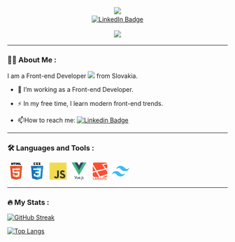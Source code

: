 <div id="header" align="center">
  <img src="https://media.giphy.com/media/M9gbBd9nbDrOTu1Mqx/giphy.gif" width="100"/>
  <div id="badges">
<a href="https://www.linkedin.com/in/jiri-skocny/">
    <img src="https://img.shields.io/badge/LinkedIn-blue?style=for-the-badge&logo=linkedin&logoColor=white" alt="LinkedIn Badge"/>
  </a>
</div>
<img src="https://komarev.com/ghpvc/?username=wiseman88&style=flat-square&color=blue" alt=""/>
  <div>
<img src="https://media.giphy.com/media/hvRJCLFzcasrR4ia7z/giphy.gif" width="30px"/>
  </div>
</div>

---

### :woman_technologist: About Me :


I am a Front-end Developer <img src="https://media.giphy.com/media/WUlplcMpOCEmTGBtBW/giphy.gif" width="30"> from Slovakia.

- :telescope: I’m working as a Front-end Developer.

- :zap: In my free time, I learn modern front-end trends.

- :mailbox:How to reach me: [![Linkedin Badge](https://img.shields.io/badge/-kakbar-blue?style=flat&logo=Linkedin&logoColor=white)]([your-linkedin-url](www.linkedin.com/in/jiri-skocny-777ab32a4))
---

### :hammer_and_wrench: Languages and Tools :

<div>
    <img src="https://github.com/devicons/devicon/blob/master/icons/html5/html5-original-wordmark.svg" title="HTML5" alt="HTML5"
    width="40" height="40" />&nbsp;
  <img src="https://github.com/devicons/devicon/blob/master/icons/css3/css3-original-wordmark.svg" title="CSS3"
    alt="CSS3" width="40" height="40" />&nbsp;
  <img src="https://github.com/devicons/devicon/blob/master/icons/javascript/javascript-original.svg" title="javascript"
    alt="javascript" width="40" height="40" />&nbsp;
  <img src="https://github.com/devicons/devicon/blob/master/icons/vuejs/vuejs-original-wordmark.svg" title="vue"
    alt="vue" width="40" height="40" />&nbsp;
  <img src="https://github.com/devicons/devicon/blob/master/icons/laravel/laravel-plain-wordmark.svg" title="laravel"
    alt="laravel" width="40" height="40" />&nbsp;
  <img src="https://github.com/devicons/devicon/blob/master/icons/tailwindcss/tailwindcss-plain.svg" title="tailwindcss"
    alt="tailwindcss" width="40" height="40" />&nbsp;
</div>

---

### :fire: My Stats :

[![GitHub Streak](http://github-readme-streak-stats.herokuapp.com?user=wiseman88&theme=dark&background=000000)](https://git.io/streak-stats)

[![Top Langs](https://github-readme-stats.vercel.app/api/top-langs/?username=wiseman88&layout=compact&theme=vision-friendly-dark)](https://github.com/anuraghazra/github-readme-stats)

